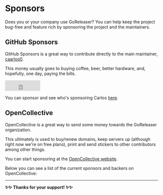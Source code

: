 # Sponsors

Does you or your company use GoReleaser?
You can help keep the project bug-free and feature rich by sponsoring the project and the maintainers.

## GitHub Sponsors

GitHub Sponsors is a great way to contribute directly to the main maintainer, [caarlos0](https://github.com/caarlos0).

This money usually goes to buying coffee, beer, better hardware, and, hopefully, one day, paying the bills.

<iframe src="https://github.com/sponsors/caarlos0/button" title="Sponsor caarlos0" height="35" width="116" style="border: 0;"></iframe>

You can sponsor and see who's sponsoring Carlos [here](https://github.com/sponsors/caarlos0).

## OpenCollective

OpenCollective is a great way to send some money towards the GoReleaser organization.

This ultimately is used to buy/renew domains, keep servers up (although right now we're on free plans), print and send stickers to other contributors among other things.

You can start sponsoring at the [OpenCollective website](https://opencollective.com/goreleaser).

Below you can see a list of the current sponsors and backers on OpenCollective:

<script src="https://opencollective.com/goreleaser/banner.js"></script>

---

**✨✨ Thanks for your support! ✨✨**
